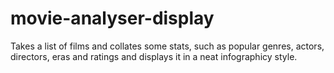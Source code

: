 movie-analyser-display
======================

Takes a list of films and collates some stats, such as popular genres, actors, directors, eras and ratings and displays it in a neat infographicy style.